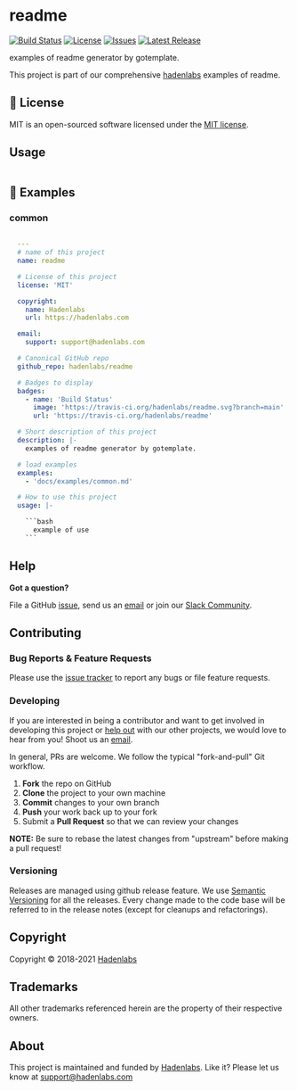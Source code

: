 <!--


  ** DO NOT EDIT THIS FILE
  **
  ** 1) Make all changes to `README.yaml`
  ** 2) Run`make readme` to rebuild this file.
  **
  ** (We maintain HUNDREDS of open source projects. This is how we maintain our sanity.)
  **


  -->

# readme

[![Build Status](https://travis-ci.org/hadenlabs/readme.svg?branch=main)](https://travis-ci.org/hadenlabs/readme) [![License](https://img.shields.io/github/license/hadenlabs/readme.svg)](https://github.com/hadenlabs/readme) [![Issues](https://img.shields.io/github/issues/hadenlabs/readme.svg)](https://github.com/hadenlabs/dockerfiles/readme) [![Latest Release](https://img.shields.io/github/release/hadenlabs/readme.svg)](https://travis-ci.org/hadenlabs/readme/releases)

examples of readme generator by gotemplate.

This project is part of our comprehensive [hadenlabs](https://hadenlabs.com) examples of readme.

## :page_facing_up: License

MIT is an open-sourced software licensed under the [MIT license](LICENSE.md).

## Usage

```bash


```

## :page_facing_up: Examples

### common

````yaml

  ---
  # name of this project
  name: readme

  # License of this project
  license: 'MIT'

  copyright:
    name: Hadenlabs
    url: https://hadenlabs.com

  email:
    support: support@hadenlabs.com

  # Canonical GitHub repo
  github_repo: hadenlabs/readme

  # Badges to display
  badges:
    - name: 'Build Status'
      image: 'https://travis-ci.org/hadenlabs/readme.svg?branch=main'
      url: 'https://travis-ci.org/hadenlabs/readme'

  # Short description of this project
  description: |-
    examples of readme generator by gotemplate.

  # load examples
  examples:
    - 'docs/examples/common.md'

  # How to use this project
  usage: |-

    ```bash
      example of use
    ```

````

## Help

**Got a question?**

File a GitHub [issue](https://github.com/hadenlabs/readme/issues), send us an [email](email) or join our [Slack Community](slack).

## Contributing

### Bug Reports & Feature Requests

Please use the [issue tracker](https://github.com/hadenlabs/readme/issues) to report any bugs or file feature requests.

### Developing

If you are interested in being a contributor and want to get involved in developing this project or [help out](https://hadenlabs.com) with our other projects, we would love to hear from you! Shoot us an [email](mailto:support@hadenlabs.com).

In general, PRs are welcome. We follow the typical "fork-and-pull" Git workflow.

1.  **Fork** the repo on GitHub
2.  **Clone** the project to your own machine
3.  **Commit** changes to your own branch
4.  **Push** your work back up to your fork
5.  Submit a **Pull Request** so that we can review your changes

**NOTE:** Be sure to rebase the latest changes from "upstream" before making a pull request!

### Versioning

Releases are managed using github release feature. We use [Semantic Versioning](http://semver.org) for all the releases. Every change made to the code base will be referred to in the release notes (except for cleanups and refactorings).

## Copyright

Copyright © 2018-2021 [Hadenlabs](https://hadenlabs.com)

## Trademarks

All other trademarks referenced herein are the property of their respective owners.

## About

This project is maintained and funded by [Hadenlabs](https://hadenlabs.com). Like it? Please let us know at <support@hadenlabs.com>
